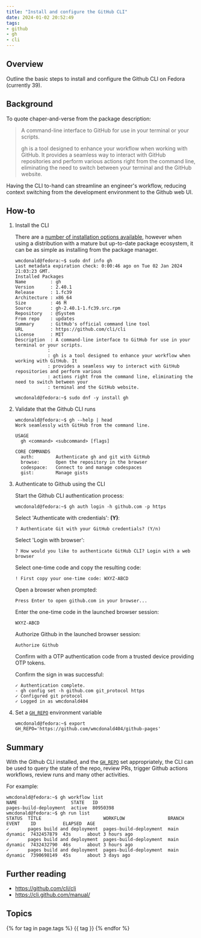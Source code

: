 ```yaml
---
title: "Install and configure the GitHub CLI"
date: 2024-01-02 20:52:49
tags:
- github
- gh
- cli
---
```


## Overview
Outline the basic steps to install and configure the Github CLI on Fedora (currently 39).

## Background
To quote chaper-and-verse from the package description:

> A command-line interface to GitHub for use in your terminal or your scripts.
>
> gh is a tool designed to enhance your workflow when working with GitHub. It provides a seamless way to interact with GitHub repositories and perform various actions right from the command line, eliminating the need to switch between your terminal and the GitHub website.

Having the CLI to-hand can streamline an engineer's workflow, reducing context switching from the development environment to the Github web UI.

## How-to
1. Install the CLI

    There are a [number of installation options available](https://github.com/cli/cli#installation), however when using a distribution with a mature but up-to-date package ecosystem, it can be as simple as installing from the package manager.

    ```
    wmcdonald@fedora:~$ sudo dnf info gh
    Last metadata expiration check: 0:00:46 ago on Tue 02 Jan 2024 21:03:23 GMT.
    Installed Packages
    Name         : gh
    Version      : 2.40.1
    Release      : 1.fc39
    Architecture : x86_64
    Size         : 46 M
    Source       : gh-2.40.1-1.fc39.src.rpm
    Repository   : @System
    From repo    : updates
    Summary      : GitHub's official command line tool
    URL          : https://github.com/cli/cli
    License      : MIT
    Description  : A command-line interface to GitHub for use in your terminal or your scripts.
                : 
                : gh is a tool designed to enhance your workflow when working with GitHub. It
                : provides a seamless way to interact with GitHub repositories and perform various
                : actions right from the command line, eliminating the need to switch between your
                : terminal and the GitHub website.

    wmcdonald@fedora:~$ sudo dnf -y install gh
    ```

2. Validate that the Github CLI runs

    ```
    wmcdonald@fedora:~$ gh --help | head
    Work seamlessly with GitHub from the command line.

    USAGE
      gh <command> <subcommand> [flags]

    CORE COMMANDS
      auth:        Authenticate gh and git with GitHub
      browse:      Open the repository in the browser
      codespace:   Connect to and manage codespaces
      gist:        Manage gists
    ```

3. Authenticate to Github using the CLI

    Start the Github CLI authentication process:
    ```
    wmcdonald@fedora:~$ gh auth login -h github.com -p https
    ```
    Select 'Authenticate with credentials': **(Y)**:
    ```
    ? Authenticate Git with your GitHub credentials? (Y/n) 
    ```
    Select 'Login with browser':
    ```
    ? How would you like to authenticate GitHub CLI? Login with a web browser
    ```
    Select one-time code and copy the resulting code:
    ```
    ! First copy your one-time code: WXYZ-ABCD
    ```
    Open a browser when prompted:
    ```
    Press Enter to open github.com in your browser... 
    ```
    Enter the one-time code in the launched browser session:
    ```
    WXYZ-ABCD
    ```
    Authorize Github in the launched browser session:
    ```
    Authorize Github
    ```
    Confirm with a OTP authentication code from a trusted device providing OTP tokens.

    Confirm the sign in was successful:
    ```
    ✓ Authentication complete.
    - gh config set -h github.com git_protocol https
    ✓ Configured git protocol
    ✓ Logged in as wmcdonald404
    ```

4. Set a [`GH_REPO`](https://cli.github.com/manual/gh_help_environment) environment variable

    ```
    wmcdonald@fedora:~$ export GH_REPO='https://github.com/wmcdonald404/github-pages' 
    ```

## Summary
With the Github CLI installed, and the [`GH_REPO`](https://cli.github.com/manual/gh_help_environment) set appropriately, the CLI can be used to query the state of the repo, review PRs, trigger Github actions workflows, review runs and many other activities.

For example:

```
wmcdonald@fedora:~$ gh workflow list
NAME                    STATE   ID      
pages-build-deployment  active  80950398
wmcdonald@fedora:~$ gh run list
STATUS  TITLE                       WORKFLOW                BRANCH  EVENT    ID          ELAPSED  AGE              
✓       pages build and deployment  pages-build-deployment  main    dynamic  7432457879  43s      about 3 hours ago
✓       pages build and deployment  pages-build-deployment  main    dynamic  7432432790  46s      about 3 hours ago
✓       pages build and deployment  pages-build-deployment  main    dynamic  7390698149  45s      about 3 days ago

```
## Further reading
- https://github.com/cli/cli
- https://cli.github.com/manual/

## Topics
{% for tag in page.tags %}
    {{ tag }}
{% endfor %}